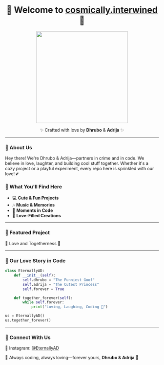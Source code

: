 <h1 align="center">💖 Welcome to <a href="https://github.com/cosmically.interwined">cosmically.interwined</a> 💖</h1>

<p align="center">
  <img src="https://media.giphy.com/media/3ov9jExd1sJzGFFI3i/giphy.gif" width="300" />
</p>

<p align="center">✨ Crafted with love by <b>Dhrubo</b> & <b>Adrija</b> ✨</p>

---

### 💌 About Us

Hey there! We're Dhrubo & Adrija—partners in crime and in code. We believe in love, laughter, and building cool stuff together. Whether it's a cozy project or a playful experiment, every repo here is sprinkled with our love! 💕

### 🌟 What You'll Find Here

- 💻 **Cute & Fun Projects**
- 🎶 **Music & Memories**
- 📸 **Moments in Code**
- 💌 **Love-Filled Creations**

---

### 📌 Featured Project

💞 Love and Togetherness 💫

---

### 🥰 Our Love Story in Code

```python
class EternallyAD:
    def __init__(self):
        self.dhrubo = "The Funniest Goof"
        self.adrija = "The Cutest Princess"
        self.forever = True

    def together_forever(self):
        while self.forever:
            print("Loving, Laughing, Coding 💖")

us = EternallyAD()
us.together_forever()
```

---

### 📣 Connect With Us

🌸 Instagram: [@EternallyAD](https://instagram.com/cosmically.interwined)

💌 Always coding, always loving—forever yours, **Dhrubo & Adrija** 💌

